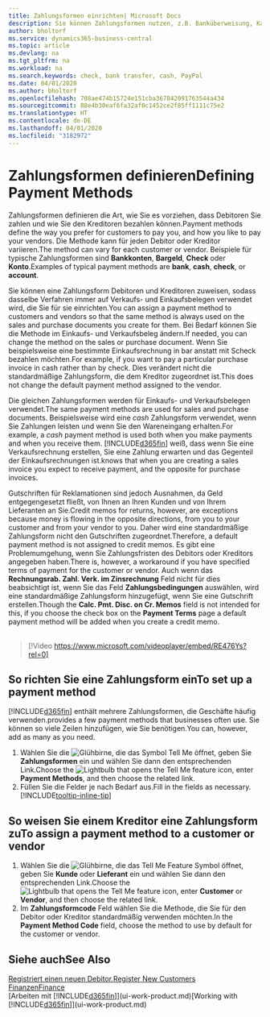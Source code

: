 ```yaml
---
title: Zahlungsformen einrichten| Microsoft Docs
description: Sie können Zahlungsformen nutzen, z.B. Banküberweisung, Kasse oder Paypal, um festzulegen, wie eine Rechnung bezahlt wird.
author: bholtorf
ms.service: dynamics365-business-central
ms.topic: article
ms.devlang: na
ms.tgt_pltfrm: na
ms.workload: na
ms.search.keywords: check, bank transfer, cash, PayPal
ms.date: 04/01/2020
ms.author: bholtorf
ms.openlocfilehash: 708ae474b15724e151cba367842091763544a434
ms.sourcegitcommit: 88e4b30eaf6fa32af0c1452ce2f85ff1111c75e2
ms.translationtype: HT
ms.contentlocale: de-DE
ms.lasthandoff: 04/01/2020
ms.locfileid: "3182972"
---
```

# <a name="defining-payment-methods"></a><span data-ttu-id="07805-103">Zahlungsformen definieren</span><span class="sxs-lookup"><span data-stu-id="07805-103">Defining Payment Methods</span></span>
<span data-ttu-id="07805-104">Zahlungsformen definieren die Art, wie Sie es vorziehen, dass Debitoren Sie zahlen und wie Sie den Kreditoren bezahlen können.</span><span class="sxs-lookup"><span data-stu-id="07805-104">Payment methods define the way you prefer for customers to pay you, and how you like to pay your vendors.</span></span> <span data-ttu-id="07805-105">Die Methode kann für jeden Debitor oder Kreditor variieren.</span><span class="sxs-lookup"><span data-stu-id="07805-105">The method can vary for each customer or vendor.</span></span> <span data-ttu-id="07805-106">Beispiele für typische Zahlungsformen sind **Bankkonten**, **Bargeld**, **Check** oder **Konto**.</span><span class="sxs-lookup"><span data-stu-id="07805-106">Examples of typical payment methods are **bank**, **cash**, **check**, or **account**.</span></span>

<span data-ttu-id="07805-107">Sie können eine Zahlungsform Debitoren und Kreditoren zuweisen, sodass dasselbe Verfahren immer auf Verkaufs- und Einkaufsbelegen verwendet wird, die Sie für sie einrichten.</span><span class="sxs-lookup"><span data-stu-id="07805-107">You can assign a payment method to customers and vendors so that the same method is always used on the sales and purchase documents you create for them.</span></span> <span data-ttu-id="07805-108">Bei Bedarf können Sie die Methode im Einkaufs- und Verkaufsbeleg ändern.</span><span class="sxs-lookup"><span data-stu-id="07805-108">If needed, you can change the method on the sales or purchase document.</span></span> <span data-ttu-id="07805-109">Wenn Sie beispielsweise eine bestimmte Einkaufsrechnung in bar anstatt mit Scheck bezahlen möchten.</span><span class="sxs-lookup"><span data-stu-id="07805-109">For example, if you want to pay a particular purchase invoice in cash rather than by check.</span></span> <span data-ttu-id="07805-110">Dies verändert nicht die standardmäßige Zahlungsform, die dem Kreditor zugeordnet ist.</span><span class="sxs-lookup"><span data-stu-id="07805-110">This does not change the default payment method assigned to the vendor.</span></span>

<span data-ttu-id="07805-111">Die gleichen Zahlungsformen werden für Einkaufs- und Verkaufsbelegen verwendet.</span><span class="sxs-lookup"><span data-stu-id="07805-111">The same payment methods are used for sales and purchase documents.</span></span> <span data-ttu-id="07805-112">Beispielsweise wird eine _cash_ Zahlungsform verwendet, wenn Sie Zahlungen leisten und wenn Sie den Wareneingang erhalten.</span><span class="sxs-lookup"><span data-stu-id="07805-112">For example, a _cash_ payment method is used both when you make payments and when you receive them.</span></span> [!INCLUDE[d365fin](includes/d365fin_md.md)] <span data-ttu-id="07805-113">weiß, dass wenn Sie eine Verkaufsrechnung erstellen, Sie eine Zahlung erwarten und das Gegenteil der Einkaufsrechnungen ist.</span><span class="sxs-lookup"><span data-stu-id="07805-113">knows that when you are creating a sales invoice you expect to receive payment, and the opposite for purchase invoices.</span></span>

<span data-ttu-id="07805-114">Gutschriften für Reklamationen sind jedoch Ausnahmen, da Geld entgegengesetzt fließt, von Ihnen an Ihren Kunden und von Ihrem Lieferanten an Sie.</span><span class="sxs-lookup"><span data-stu-id="07805-114">Credit memos for returns, however, are exceptions because money is flowing in the opposite directions, from you to your customer and from your vendor to you.</span></span> <span data-ttu-id="07805-115">Daher wird eine standardmäßige Zahlungsform nicht den Gutschriften zugeordnet.</span><span class="sxs-lookup"><span data-stu-id="07805-115">Therefore, a default payment method is not assigned to credit memos.</span></span> <span data-ttu-id="07805-116">Es gibt eine Problemumgehung, wenn Sie Zahlungsfristen des Debitors oder Kreditors angegeben haben.</span><span class="sxs-lookup"><span data-stu-id="07805-116">There is, however, a workaround if you have specified terms of payment for the customer or vendor.</span></span> <span data-ttu-id="07805-117">Auch wenn das **Rechnungsrab. Zahl. Verk. im Zinsrechnung** Feld nicht für dies beabsichtigt ist, wenn Sie das Feld **Zahlungsbedingungen** auswählen, wird eine standardmäßige Zahlungsform hinzugefügt, wenn Sie eine Gutschrift erstellen.</span><span class="sxs-lookup"><span data-stu-id="07805-117">Though the **Calc. Pmt. Disc. on Cr. Memos** field is not intended for this, if you choose the check box on the **Payment Terms** page a default payment method will be added when you create a credit memo.</span></span> <br><br>  

> [!Video https://www.microsoft.com/videoplayer/embed/RE476Ys?rel=0]

## <a name="to-set-up-a-payment-method"></a><span data-ttu-id="07805-118">So richten Sie eine Zahlungsform ein</span><span class="sxs-lookup"><span data-stu-id="07805-118">To set up a payment method</span></span>
[!INCLUDE[d365fin](includes/d365fin_md.md)] <span data-ttu-id="07805-119">enthält mehrere Zahlungsformen, die Geschäfte häufig verwenden.</span><span class="sxs-lookup"><span data-stu-id="07805-119">provides a few payment methods that businesses often use.</span></span> <span data-ttu-id="07805-120">Sie können so viele Zeilen hinzufügen, wie Sie benötigen.</span><span class="sxs-lookup"><span data-stu-id="07805-120">You can, however, add as many as you need.</span></span>

1. <span data-ttu-id="07805-121">Wählen Sie die ![Glühbirne, die das Symbol Tell Me öffnet](media/ui-search/search_small.png "Was möchten Sie tun?"), geben Sie **Zahlungsformen** ein und wählen Sie dann den entsprechenden Link.</span><span class="sxs-lookup"><span data-stu-id="07805-121">Choose the ![Lightbulb that opens the Tell Me feature](media/ui-search/search_small.png "Tell me what you want to do") icon, enter **Payment Methods**, and then choose the related link.</span></span>
2. <span data-ttu-id="07805-122">Füllen Sie die Felder je nach Bedarf aus.</span><span class="sxs-lookup"><span data-stu-id="07805-122">Fill in the fields as necessary.</span></span> [!INCLUDE[tooltip-inline-tip](includes/tooltip-inline-tip_md.md)]

## <a name="to-assign-a-payment-method-to-a-customer-or-vendor"></a><span data-ttu-id="07805-123">So weisen Sie einem Kreditor eine Zahlungsform zu</span><span class="sxs-lookup"><span data-stu-id="07805-123">To assign a payment method to a customer or vendor</span></span>
1. <span data-ttu-id="07805-124">Wählen Sie die ![Glühbirne, die das Tell Me Feature](media/ui-search/search_small.png "Was möchten Sie tun?") Symbol öffnet, geben Sie **Kunde** oder **Lieferant** ein und wählen Sie dann den entsprechenden Link.</span><span class="sxs-lookup"><span data-stu-id="07805-124">Choose the ![Lightbulb that opens the Tell Me feature](media/ui-search/search_small.png "Tell me what you want to do") icon, enter **Customer** or **Vendor**, and then choose the related link.</span></span>
2. <span data-ttu-id="07805-125">Im **Zahlungsformcode** Feld wählen Sie die Methode, die Sie für den Debitor oder Kreditor standardmäßig verwenden möchten.</span><span class="sxs-lookup"><span data-stu-id="07805-125">In the **Payment Method Code** field, choose the method to use by default for the customer or vendor.</span></span>

## <a name="see-also"></a><span data-ttu-id="07805-126">Siehe auch</span><span class="sxs-lookup"><span data-stu-id="07805-126">See Also</span></span>
[<span data-ttu-id="07805-127">Registriert einen neuen Debitor.</span><span class="sxs-lookup"><span data-stu-id="07805-127">Register New Customers</span></span>](sales-how-register-new-customers.md)  
[<span data-ttu-id="07805-128">Finanzen</span><span class="sxs-lookup"><span data-stu-id="07805-128">Finance</span></span>](finance.md)  
<span data-ttu-id="07805-129">[Arbeiten mit [!INCLUDE[d365fin](includes/d365fin_md.md)]](ui-work-product.md)</span><span class="sxs-lookup"><span data-stu-id="07805-129">[Working with [!INCLUDE[d365fin](includes/d365fin_md.md)]](ui-work-product.md)</span></span>  
